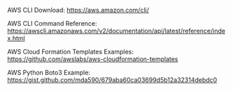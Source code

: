 

AWS CLI Download: https://aws.amazon.com/cli/

AWS CLI Command Reference: https://awscli.amazonaws.com/v2/documentation/api/latest/reference/index.html

AWS Cloud Formation Templates Examples: https://github.com/awslabs/aws-cloudformation-templates

AWS Python Boto3 Example: https://gist.github.com/mda590/679aba60ca03699d5b12a32314debdc0
